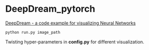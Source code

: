 # DeepDream_pytorch

[DeepDream - a code example for visualizing Neural Networks](https://ai.googleblog.com/2015/07/deepdream-code-example-for-visualizing.html)

```shell
python run.py image_path
```

Twisting  hyper-parameters in **config.py** for different visualization.
